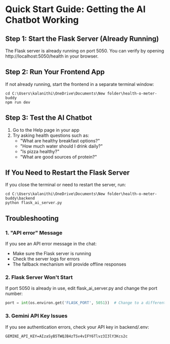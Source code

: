 # Quick Start Guide: Getting the AI Chatbot Working

## Step 1: Start the Flask Server (Already Running)
The Flask server is already running on port 5050. You can verify by opening http://localhost:5050/health in your browser.

## Step 2: Run Your Frontend App
If not already running, start the frontend in a separate terminal window:

```
cd C:\Users\kalanithi\OneDrive\Documents\New folder\health-o-meter-buddy
npm run dev
```

## Step 3: Test the AI Chatbot
1. Go to the Help page in your app
2. Try asking health questions such as:
   - "What are healthy breakfast options?"
   - "How much water should I drink daily?"
   - "Is pizza healthy?"
   - "What are good sources of protein?"

## If You Need to Restart the Flask Server
If you close the terminal or need to restart the server, run:

```
cd C:\Users\kalanithi\OneDrive\Documents\New folder\health-o-meter-buddy\backend
python flask_ai_server.py
```

## Troubleshooting

### 1. "API error" Message
If you see an API error message in the chat:
- Make sure the Flask server is running
- Check the server logs for errors
- The fallback mechanism will provide offline responses

### 2. Flask Server Won't Start
If port 5050 is already in use, edit flask_ai_server.py and change the port number:
```python
port = int(os.environ.get('FLASK_PORT', 5051))  # Change to a different port
```

### 3. Gemini API Key Issues
If you see authentication errors, check your API key in backend/.env:
```
GEMINI_API_KEY=AIzaSyB5TWQJB4zTSv4vIFY6Tlvz3I3lY3Kcs2c
```